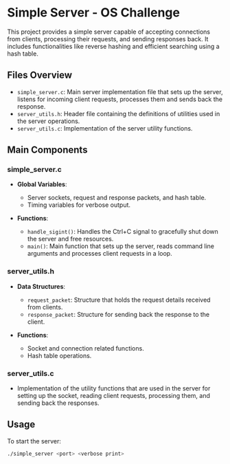 # Simple Server - OS Challenge

This project provides a simple server capable of accepting connections from clients, processing their requests, and sending responses back. It includes functionalities like reverse hashing and efficient searching using a hash table.

## Files Overview

- `simple_server.c`: Main server implementation file that sets up the server, listens for incoming client requests, processes them and sends back the response.
- `server_utils.h`: Header file containing the definitions of utilities used in the server operations.
- `server_utils.c`: Implementation of the server utility functions.

## Main Components

### simple_server.c

- **Global Variables**: 
  - Server sockets, request and response packets, and hash table.
  - Timing variables for verbose output.
  
- **Functions**:
  - `handle_sigint()`: Handles the Ctrl+C signal to gracefully shut down the server and free resources.
  - `main()`: Main function that sets up the server, reads command line arguments and processes client requests in a loop.

### server_utils.h

- **Data Structures**:
  - `request_packet`: Structure that holds the request details received from clients.
  - `response_packet`: Structure for sending back the response to the client.

- **Functions**:
  - Socket and connection related functions.
  - Hash table operations.

### server_utils.c

- Implementation of the utility functions that are used in the server for setting up the socket, reading client requests, processing them, and sending back the responses.

## Usage

To start the server:

```bash
./simple_server <port> <verbose print>
